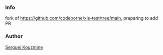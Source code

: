 ### Info

 fork of https://github.com/codeborne/xls-test/tree/main, preparing to add PR

### Author
[Serguei Kouzmine](kouzmine_serguei@yahoo.com)
